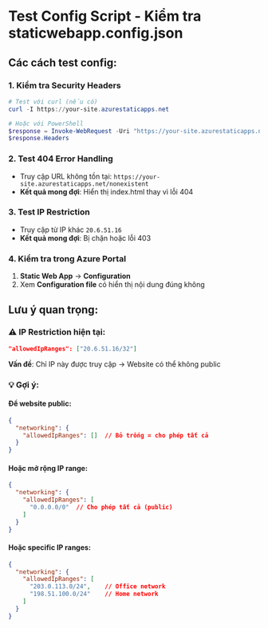 # Test Config Script - Kiểm tra staticwebapp.config.json

## Các cách test config:

### 1. Kiểm tra Security Headers
```powershell
# Test với curl (nếu có)
curl -I https://your-site.azurestaticapps.net

# Hoặc với PowerShell
$response = Invoke-WebRequest -Uri "https://your-site.azurestaticapps.net" -Method Head
$response.Headers
```

### 2. Test 404 Error Handling
- Truy cập URL không tồn tại: `https://your-site.azurestaticapps.net/nonexistent`
- **Kết quả mong đợi**: Hiển thị index.html thay vì lỗi 404

### 3. Test IP Restriction
- Truy cập từ IP khác `20.6.51.16`
- **Kết quả mong đợi**: Bị chặn hoặc lỗi 403

### 4. Kiểm tra trong Azure Portal
1. **Static Web App** → **Configuration**
2. Xem **Configuration file** có hiển thị nội dung đúng không

## Lưu ý quan trọng:

### ⚠️ IP Restriction hiện tại:
```json
"allowedIpRanges": ["20.6.51.16/32"]
```

**Vấn đề**: Chỉ IP này được truy cập → Website có thể không public

### 💡 Gợi ý:

#### Để website public:
```json
{
  "networking": {
    "allowedIpRanges": []  // Bỏ trống = cho phép tất cả
  }
}
```

#### Hoặc mở rộng IP range:
```json
{
  "networking": {
    "allowedIpRanges": [
      "0.0.0.0/0"  // Cho phép tất cả (public)
    ]
  }
}
```

#### Hoặc specific IP ranges:
```json
{
  "networking": {
    "allowedIpRanges": [
      "203.0.113.0/24",    // Office network
      "198.51.100.0/24"    // Home network
    ]
  }
}
```